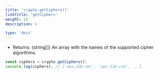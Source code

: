 ```yaml
---
title: 'crypto.getCiphers()'
linkTitle: 'getCiphers'
weight: 22
description: >

type: 'docs'
---
```


<!-- YAML
added: v0.9.3
-->

- Returns: {string[]} An array with the names of the supported cipher
  algorithms.

```js
const ciphers = crypto.getCiphers();
console.log(ciphers); // ['aes-128-cbc', 'aes-128-ccm', ...]
```
